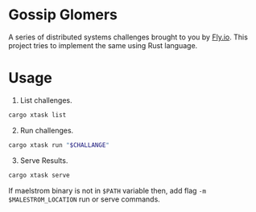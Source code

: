 #  Gossip Glomers

A series of distributed systems challenges brought to you by [Fly.io](https://fly.io/dist-sys/).
This project tries to implement the same using Rust language.

# Usage

1. List challenges.
  ```bash
  cargo xtask list
  ```

2. Run challenges.
  ```bash
  cargo xtask run "$CHALLANGE"
  ```

3. Serve Results.
  ```bash
  cargo xtask serve
  ```

If maelstrom binary is not in `$PATH` variable then, add flag `-m $MALESTROM_LOCATION` run or serve commands.
